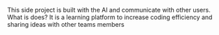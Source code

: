 This side project is built with the AI and communicate with other users.
What is does? 
It is a learning platform to increase coding efficiency and sharing ideas with other teams members
